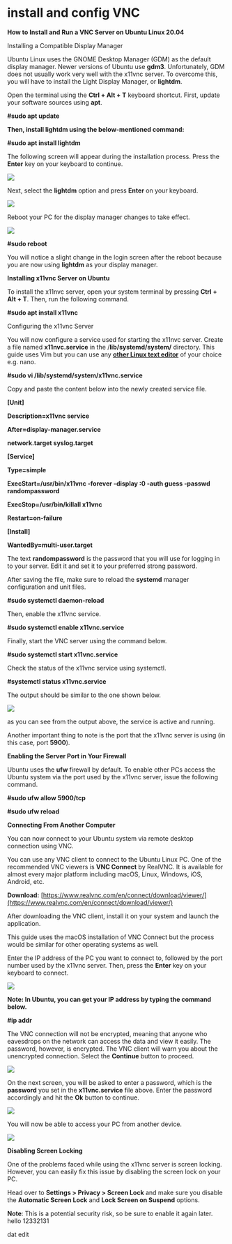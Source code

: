 # install and config VNC

**How to Install and Run a VNC Server on Ubuntu Linux 20.04**

Installing a Compatible Display Manager

Ubuntu Linux uses the GNOME Desktop Manager (GDM) as the default display manager. Newer versions of Ubuntu use **gdm3**. Unfortunately, GDM does not usually work very well with the x11vnc server. To overcome this, you will have to install the Light Display Manager, or **lightdm**.

Open the terminal using the **Ctrl + Alt + T** keyboard shortcut. First, update your software sources using **apt**.

**#sudo apt update**

**Then, install lightdm using the below-mentioned command:**

**#sudo apt install lightdm**

The following screen will appear during the installation process. Press the **Enter** key on your keyboard to continue.

![](<../../.gitbook/assets/0 (1).png>)

Next, select the **lightdm** option and press **Enter** on your keyboard.

![](<../../.gitbook/assets/1 (1).png>)

Reboot your PC for the display manager changes to take effect.

![](<../../.gitbook/assets/2 (1).png>)

**#sudo reboot**

You will notice a slight change in the login screen after the reboot because you are now using **lightdm** as your display manager.

**Installing x11vnc Server on Ubuntu**

To install the x11nvc server, open your system terminal by pressing **Ctrl + Alt + T**. Then, run the following command.

**#sudo apt install x11vnc**

Configuring the x11vnc Server

You will now configure a service used for starting the x11nvc server. Create a file named **x11nvc.service** in the /**lib/systemd/system/** directory. This guide uses Vim but you can use any [**other Linux text editor**](https://www.makeuseof.com/tag/linux-text-editor-alternatives/) of your choice e.g. nano.

**#sudo vi /lib/systemd/system/x11vnc.service**

Copy and paste the content below into the newly created service file.

**\[Unit]**

**Description=x11vnc service**

**After=display-manager.service**

**network.target syslog.target**

**\[Service]**

**Type=simple**

**ExecStart=/usr/bin/x11vnc -forever -display :0 -auth guess -passwd randompassword**

**ExecStop=/usr/bin/killall x11vnc**

**Restart=on-failure**

**\[Install]**

**WantedBy=multi-user.target**

The text **randompassword** is the password that you will use for logging in to your server. Edit it and set it to your preferred strong password.

After saving the file, make sure to reload the **systemd** manager configuration and unit files.

**#sudo systemctl daemon-reload**

Then, enable the x11vnc service.

**#sudo systemctl enable x11vnc.service**

Finally, start the VNC server using the command below.

**#sudo systemctl start x11vnc.service**

Check the status of the x11vnc service using systemctl.

**#systemctl status x11vnc.service**

The output should be similar to the one shown below.

![](<../../.gitbook/assets/3 (1).png>)

as you can see from the output above, the service is active and running.

Another important thing to note is the port that the x11vnc server is using (in this case, port **5900**).

**Enabling the Server Port in Your Firewall**

Ubuntu uses the **ufw** firewall by default. To enable other PCs access the Ubuntu system via the port used by the x11vnc server, issue the following command.

**#sudo ufw allow 5900/tcp**

**#sudo ufw reload**

**Connecting From Another Computer**

You can now connect to your Ubuntu system via remote desktop connection using VNC.

You can use any VNC client to connect to the Ubuntu Linux PC. One of the recommended VNC viewers is **VNC Connect** by RealVNC. It is available for almost every major platform including macOS, Linux, Windows, iOS, Android, etc.

**Download:** [https://www.realvnc.com/en/connect/download/viewer/](https://www.realvnc.com/en/connect/download/viewer/)

After downloading the VNC client, install it on your system and launch the application.

This guide uses the macOS installation of VNC Connect but the process would be similar for other operating systems as well.

Enter the IP address of the PC you want to connect to, followed by the port number used by the x11vnc server. Then, press the **Enter** key on your keyboard to connect.

![](<../../.gitbook/assets/4 (1).png>)

**Note: In Ubuntu, you can get your IP address by typing the command below.**

**#ip addr**

The VNC connection will not be encrypted, meaning that anyone who eavesdrops on the network can access the data and view it easily. The password, however, is encrypted. The VNC client will warn you about the unencrypted connection. Select the **Continue** button to proceed.

![](<../../.gitbook/assets/5 (1).png>)

On the next screen, you will be asked to enter a password, which is the **password** you set in the **x11vnc.service** file above. Enter the password accordingly and hit the **Ok** button to continue.

![](../../.gitbook/assets/6.png)

You will now be able to access your PC from another device.

![](../../.gitbook/assets/7.png)

**Disabling Screen Locking**

One of the problems faced while using the x11vnc server is screen locking. However, you can easily fix this issue by disabling the screen lock on your PC.

Head over to **Settings > Privacy > Screen Lock** and make sure you disable the **Automatic Screen Lock** and **Lock Screen on Suspend** options.

**Note**: This is a potential security risk, so be sure to enable it again later. hello 12332131

dat edit&#x20;

